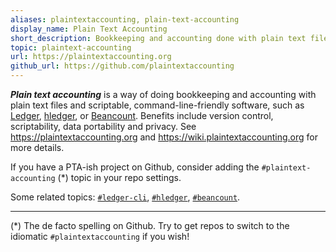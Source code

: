 ```yaml
---
aliases: plaintextaccounting, plain-text-accounting
display_name: Plain Text Accounting
short_description: Bookkeeping and accounting done with plain text files and scriptable, command-line-friendly software.
topic: plaintext-accounting
url: https://plaintextaccounting.org
github_url: https://github.com/plaintextaccounting
---
```


***Plain text accounting*** is a way of doing bookkeeping and accounting with plain text files
and scriptable, command-line-friendly software, such as
[Ledger](https://ledger-cli.org/), [hledger](https://hledger.org/), or
[Beancount](https://beancount.github.io/).
Benefits include version control, scriptability, data portability and privacy.
See https://plaintextaccounting.org and https://wiki.plaintextaccounting.org for more details.

If you have a PTA-ish project on Github, consider adding the `#plaintext-accounting` (*) topic in your repo settings.

Some related topics:
[`#ledger-cli`](https://github.com/topics/ledger-cli),
[`#hledger`](https://github.com/topics/hledger),
[`#beancount`](https://github.com/topics/beancount).

----
(*) The de facto spelling on Github. Try to get repos to switch to the idiomatic `#plaintextaccounting` if you wish!
